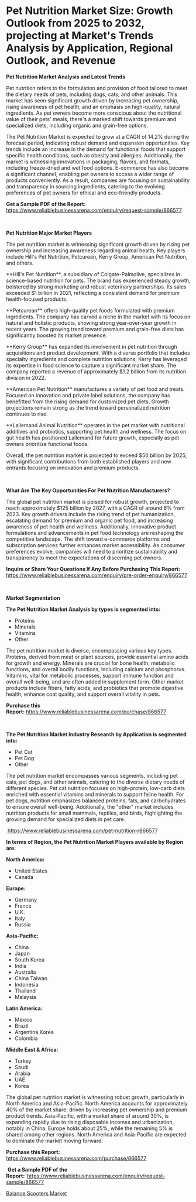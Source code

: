 <p><h1>Pet Nutrition Market Size: Growth Outlook from 2025 to 2032, projecting at Market's Trends Analysis by Application, Regional Outlook, and Revenue</h1></p><p><strong>Pet Nutrition Market Analysis and Latest Trends</strong></p>
<p><p>Pet nutrition refers to the formulation and provision of food tailored to meet the dietary needs of pets, including dogs, cats, and other animals. This market has seen significant growth driven by increasing pet ownership, rising awareness of pet health, and an emphasis on high-quality, natural ingredients. As pet owners become more conscious about the nutritional value of their pets' meals, there's a marked shift towards premium and specialized diets, including organic and grain-free options. </p><p>The Pet Nutrition Market is expected to grow at a CAGR of 14.2% during the forecast period, indicating robust demand and expansion opportunities. Key trends include an increase in the demand for functional foods that support specific health conditions, such as obesity and allergies. Additionally, the market is witnessing innovations in packaging, flavors, and formats, including freeze-dried and wet food options. E-commerce has also become a significant channel, enabling pet owners to access a wider range of products conveniently. As a result, companies are focusing on sustainability and transparency in sourcing ingredients, catering to the evolving preferences of pet owners for ethical and eco-friendly products.</p></p>
<p><strong>Get a Sample PDF of the Report:&nbsp;</strong> <a href="https://www.reliablebusinessarena.com/enquiry/request-sample/866577?utm_campaign=1943&utm_medium=2&utm_source=Github&utm_content=ia&utm_term=07022025&utm_id=pet-nutrition">https://www.reliablebusinessarena.com/enquiry/request-sample/866577</a></p>
<p>&nbsp;</p>
<p><strong>Pet Nutrition Major Market Players</strong></p>
<p><p>The pet nutrition market is witnessing significant growth driven by rising pet ownership and increasing awareness regarding animal health. Key players include Hill's Pet Nutrition, Petcurean, Kerry Group, American Pet Nutrition, and others.</p><p>**Hill's Pet Nutrition**, a subsidiary of Colgate-Palmolive, specializes in science-based nutrition for pets. The brand has experienced steady growth, bolstered by strong marketing and robust veterinary partnerships. Its sales exceeded $1 billion in 2021, reflecting a consistent demand for premium health-focused products.</p><p>**Petcurean** offers high-quality pet foods formulated with premium ingredients. The company has carved a niche in the market with its focus on natural and holistic products, showing strong year-over-year growth in recent years. The growing trend toward premium and grain-free diets has significantly boosted its market presence.</p><p>**Kerry Group** has expanded its involvement in pet nutrition through acquisitions and product development. With a diverse portfolio that includes specialty ingredients and complete nutrition solutions, Kerry has leveraged its expertise in food science to capture a significant market share. The company reported a revenue of approximately $1.2 billion from its nutrition division in 2022.</p><p>**American Pet Nutrition** manufactures a variety of pet food and treats. Focused on innovation and private label solutions, the company has benefitted from the rising demand for customized pet diets. Growth projections remain strong as the trend toward personalized nutrition continues to rise.</p><p>**Lallemand Animal Nutrition** operates in the pet market with nutritional additives and probiotics, supporting pet health and wellness. The focus on gut health has positioned Lallemand for future growth, especially as pet owners prioritize functional foods.</p><p>Overall, the pet nutrition market is projected to exceed $50 billion by 2025, with significant contributions from both established players and new entrants focusing on innovation and premium products.</p></p>
<p>&nbsp;</p>
<p><strong>What Are The Key Opportunities For Pet Nutrition Manufacturers?</strong></p>
<p><p>The global pet nutrition market is poised for robust growth, projected to reach approximately $125 billion by 2027, with a CAGR of around 6% from 2023. Key growth drivers include the rising trend of pet humanization, escalating demand for premium and organic pet food, and increasing awareness of pet health and wellness. Additionally, innovative product formulations and advancements in pet food technology are reshaping the competitive landscape. The shift toward e-commerce platforms and subscription services further enhances market accessibility. As consumer preferences evolve, companies will need to prioritize sustainability and transparency to meet the expectations of discerning pet owners.</p></p>
<p><strong>Inquire or Share Your Questions If Any Before Purchasing This Report:</strong> <a href="https://www.reliablebusinessarena.com/enquiry/pre-order-enquiry/866577?utm_campaign=1943&utm_medium=2&utm_source=Github&utm_content=ia&utm_term=07022025&utm_id=pet-nutrition">https://www.reliablebusinessarena.com/enquiry/pre-order-enquiry/866577</a></p>
<p>&nbsp;</p>
<p><strong>Market Segmentation</strong></p>
<p><strong>The Pet Nutrition Market Analysis by types is segmented into:</strong></p>
<p><ul><li>Proteins</li><li>Minerals</li><li>Vitamins</li><li>Other</li></ul></p>
<p><p>The pet nutrition market is diverse, encompassing various key types. Proteins, derived from meat or plant sources, provide essential amino acids for growth and energy. Minerals are crucial for bone health, metabolic functions, and overall bodily functions, including calcium and phosphorus. Vitamins, vital for metabolic processes, support immune function and overall well-being, and are often added in supplement form. Other market products include fibers, fatty acids, and probiotics that promote digestive health, enhance coat quality, and support overall vitality in pets.</p></p>
<p><strong>Purchase this Report:&nbsp;</strong><a href="https://www.reliablebusinessarena.com/purchase/866577?utm_campaign=1943&utm_medium=2&utm_source=Github&utm_content=ia&utm_term=07022025&utm_id=pet-nutrition">https://www.reliablebusinessarena.com/purchase/866577</a></p>
<p>&nbsp;</p>
<p><strong>The Pet Nutrition Market Industry Research by Application is segmented into:</strong></p>
<p><ul><li>Pet Cat</li><li>Pet Dog</li><li>Other</li></ul></p>
<p><p>The pet nutrition market encompasses various segments, including pet cats, pet dogs, and other animals, catering to the diverse dietary needs of different species. Pet cat nutrition focuses on high-protein, low-carb diets enriched with essential vitamins and minerals to support feline health. For pet dogs, nutrition emphasizes balanced proteins, fats, and carbohydrates to ensure overall well-being. Additionally, the "other" market includes nutrition products for small mammals, reptiles, and birds, highlighting the growing demand for specialized diets in pet care.</p></p>
<p><a href="https://www.reliablebusinessarena.com/pet-nutrition-r866577?utm_campaign=1943&utm_medium=2&utm_source=Github&utm_content=ia&utm_term=07022025&utm_id=pet-nutrition">&nbsp;https://www.reliablebusinessarena.com/pet-nutrition-r866577</a></p>
<p><strong>In terms of Region, the Pet Nutrition Market Players available by Region are:</strong></p>
<p>
    <p> <strong> North America: </strong>
        <ul>
            <li>United States</li>
            <li>Canada</li>
        </ul>
        </p> 
    <p> <strong> Europe: </strong>
        <ul>
            <li>Germany</li>
            <li>France</li>
            <li>U.K.</li>
            <li>Italy</li>
            <li>Russia</li>
        </ul>
        </p> 
    <p> <strong> Asia-Pacific: </strong>
        <ul>
            <li>China</li>
            <li>Japan</li>
            <li>South Korea</li>
            <li>India</li>
            <li>Australia</li>
            <li>China Taiwan</li>
            <li>Indonesia</li>
            <li>Thailand</li>
            <li>Malaysia</li>
        </ul>
        </p> 
    <p> <strong> Latin America: </strong>
        <ul>
            <li>Mexico</li>
            <li>Brazil</li>
            <li>Argentina Korea</li>
            <li>Colombia</li>
        </ul>
        </p> 
    <p> <strong> Middle East & Africa: </strong>
        <ul>
            <li>Turkey</li>
            <li>Saudi</li>
            <li>Arabia</li>
            <li>UAE</li>
            <li>Korea</li>
        </ul>
    </p>
    </p>
<p><p>The global pet nutrition market is witnessing robust growth, particularly in North America and Asia-Pacific. North America accounts for approximately 40% of the market share, driven by increasing pet ownership and premium product trends. Asia-Pacific, with a market share of around 30%, is expanding rapidly due to rising disposable incomes and urbanization, notably in China. Europe holds about 25%, while the remaining 5% is shared among other regions. North America and Asia-Pacific are expected to dominate the market moving forward.</p></p>
<p><strong>Purchase this Report: </strong><a href="https://www.reliablebusinessarena.com/purchase/866577?utm_campaign=1943&utm_medium=2&utm_source=Github&utm_content=ia&utm_term=07022025&utm_id=pet-nutrition">https://www.reliablebusinessarena.com/purchase/866577</a></p>
<p>&nbsp;<strong>Get a Sample PDF of the Report:&nbsp;&nbsp;</strong><a href="https://www.reliablebusinessarena.com/enquiry/request-sample/866577?utm_campaign=1943&utm_medium=2&utm_source=Github&utm_content=ia&utm_term=07022025&utm_id=pet-nutrition">https://www.reliablebusinessarena.com/enquiry/request-sample/866577</a></p>
<p><strong></strong></p>
<p><p><a href="https://github.com/JakirUddin511/Market-Research-Report-List-1/blob/main/balance-scooters-market.md?utm_campaign=1943&utm_medium=2&utm_source=Github&utm_content=ia&utm_term=07022025&utm_id=pet-nutrition">Balance Scooters Market</a></p></p>